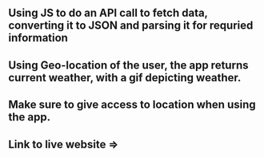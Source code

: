## Using JS to do an API call to fetch data, converting it to JSON and parsing it for requried information
## Using Geo-location of the user, the app returns current weather, with a gif depicting weather.

## Make sure to give access to location when using the app. 

## Link to live website => 